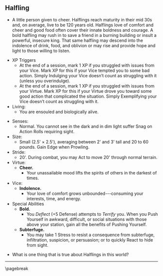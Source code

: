 ## Halfling

- A little person given to cheer. Halflings reach maturity in their mid 30s and, on average, live to be 120 years old. Halflings love of comfort and cheer and good food often cover their innate boldness and courage. A bold halfling may rush in to save a friend in a burning building or insult a powerful, insecure king. That same halfling may descend into the indolence of drink, food, and oblivion or may rise and provide hope and light to those willing to listen.
* XP Triggers
    * At the end of a session, mark 1 XP if you struggled with issues from your Vice. Mark XP for this if your Vice tempted you to some bad action. Simply Indulging your Vice doesn’t count as struggling with it (unless you overindulge).
    * At the end of a session, mark 1 XP if you struggled with issues from your Virtue. Mark XP for this if your Virtue drove you toward some good action that complicated the situation. Simply Exemplifying your Vice doesn’t count as struggling with it.
* Living:
    * You are ensouled and biologically alive.
- Senses:
    - Normal. You cannot see in the dark and in dim light suffer Snag on Action Rolls requiring sight.
- Size:
    - Small (2.5' × 2.5'), averaging between 2' and 3' tall and 20 to 60 pounds. Gain Edge when Prowling.
- Stride:
    - 20'. During combat, you may Act to move 20' through normal terrain.
- Virtue:
    - **Cheer.**
        - Your unassailable mood lifts the spirits of others in the darkest of times.
- Vice:
    - **Indolence.**
        - Your love of comfort grows unbounded---consuming your interests, time, and energy.
- Special Abilities
    - **Bold.**
        - You *Deflect* (+5 Defense) attempts to *Terrify* you. When you Push Yourself in awkward, difficult, or social situations with those above your station, gain all the benefits of Pushing Yourself.
    - **Subterfuge.**
        - You may take 1 Stress to resist a consequence from subterfuge, infiltration, suspicion, or persuasion; or to quickly React to hide from sight.
* What is one thing that is true about Halflings in this world?

* * * * * * * * * * * * * * * * * * * * * * * * * * * * * * * * * * * * * * * *

\pagebreak
